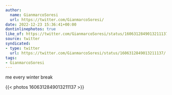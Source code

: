 ```yaml
---
author:
  name: GianmarcoSoresi
  url: https://twitter.com/GianmarcoSoresi/
date: 2022-12-23 15:36:41+00:00
dontinlinephotos: true
like_of: https://twitter.com/GianmarcoSoresi/status/1606312849013211137/
source: twitter
syndicated:
- type: twitter
  url: https://twitter.com/GianmarcoSoresi/status/1606312849013211137/
tags:
- GianmarcoSoresi
---
```


me every winter break 

{{< photos 1606312849013211137 >}}